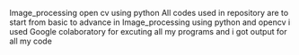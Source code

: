 Image_processing
open cv using python
All codes used in repository are to start from basic to advance in Image_processing using python and opencv
i used Google colaboratory for excuting all my programs and i got output for all my code 

